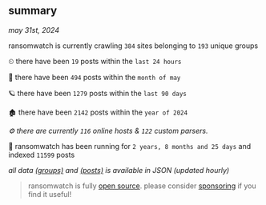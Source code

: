 
## summary
_may 31st, 2024_

ransomwatch is currently crawling `384` sites belonging to `193` unique groups

⏲ there have been `19` posts within the `last 24 hours`

🦈 there have been `494` posts within the `month of may`

🪐 there have been `1279` posts within the `last 90 days`

🏚 there have been `2142` posts within the `year of 2024`

_⚙️ there are currently `116` online hosts & `122` custom parsers._

🦕 ransomwatch has been running for `2 years, 8 months and 25 days` and indexed `11599` posts

_all data  [(groups)](http://ransomwhat.telemetry.ltd/groups) and [(posts)](http://ransomwhat.telemetry.ltd/posts) is available in JSON (updated hourly)_

> ransomwatch is fully [open source](https://github.com/joshhighet/ransomwatch#ransomwatch--). please consider [sponsoring](https://github.com/sponsors/joshhighet) if you find it useful!
